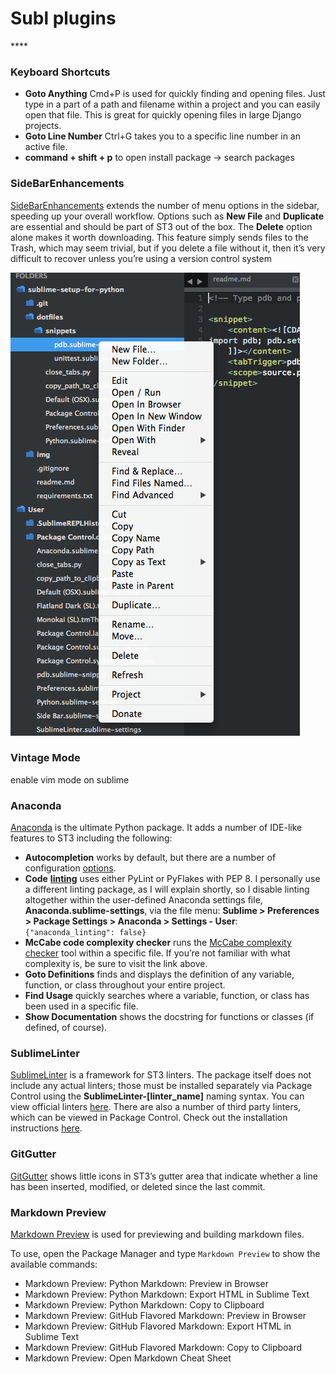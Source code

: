 # Subl plugins

\*\*\*\*

### Keyboard Shortcuts

* **Goto Anything** Cmd+P is used for quickly finding and opening files. Just type in a part of a path and filename within a project and you can easily open that file. This is great for quickly opening files in large Django projects.
* **Goto Line Number** Ctrl+G takes you to a specific line number in an active file.
* **command + shift + p**  to open install package -&gt; search packages 

### SideBarEnhancements

[SideBarEnhancements](https://sublime.wbond.net/packages/SideBarEnhancements) extends the number of menu options in the sidebar, speeding up your overall workflow. Options such as **New File** and **Duplicate** are essential and should be part of ST3 out of the box. The **Delete** option alone makes it worth downloading. This feature simply sends files to the Trash, which may seem trivial, but if you delete a file without it, then it’s very difficult to recover unless you’re using a version control system

![](../.gitbook/assets/image.png)

### Vintage Mode

enable vim mode on sublime

### Anaconda

[Anaconda](https://sublime.wbond.net/packages/Anaconda) is the ultimate Python package. It adds a number of IDE-like features to ST3 including the following:

* **Autocompletion** works by default, but there are a number of configuration [options](https://github.com/DamnWidget/anaconda#anaconda-autocompletion).
* **Code** [**linting**](http://en.wikipedia.org/wiki/Lint_%28software%29) uses either PyLint or PyFlakes with PEP 8. I personally use a different linting package, as I will explain shortly, so I disable linting altogether within the user-defined Anaconda settings file, **Anaconda.sublime-settings**, via the file menu: **Sublime &gt; Preferences &gt; Package Settings &gt; Anaconda &gt; Settings - User**: `{"anaconda_linting": false}`
* **McCabe code complexity checker** runs the [McCabe complexity checker](http://en.wikipedia.org/wiki/Cyclomatic_complexity) tool within a specific file. If you’re not familiar with what complexity is, be sure to visit the link above.
* **Goto Definitions** finds and displays the definition of any variable, function, or class throughout your entire project.
* **Find Usage** quickly searches where a variable, function, or class has been used in a specific file.
* **Show Documentation** shows the docstring for functions or classes \(if defined, of course\).

### SublimeLinter

[SublimeLinter](https://sublime.wbond.net/packages/SublimeLinter) is a framework for ST3 linters. The package itself does not include any actual linters; those must be installed separately via Package Control using the **SublimeLinter-\[linter\_name\]** naming syntax. You can view official linters [here](https://github.com/SublimeLinter). There are also a number of third party linters, which can be viewed in Package Control. Check out the installation instructions [here](http://sublimelinter.readthedocs.org/en/latest/installation.html).

### GitGutter

[GitGutter](https://sublime.wbond.net/packages/GitGutter) shows little icons in ST3’s gutter area that indicate whether a line has been inserted, modified, or deleted since the last commit.

### Markdown Preview

[Markdown Preview](https://sublime.wbond.net/packages/Markdown%20Preview) is used for previewing and building markdown files.

To use, open the Package Manager and type `Markdown Preview` to show the available commands:

* Markdown Preview: Python Markdown: Preview in Browser
* Markdown Preview: Python Markdown: Export HTML in Sublime Text
* Markdown Preview: Python Markdown: Copy to Clipboard
* Markdown Preview: GitHub Flavored Markdown: Preview in Browser
* Markdown Preview: GitHub Flavored Markdown: Export HTML in Sublime Text
* Markdown Preview: GitHub Flavored Markdown: Copy to Clipboard
* Markdown Preview: Open Markdown Cheat Sheet








